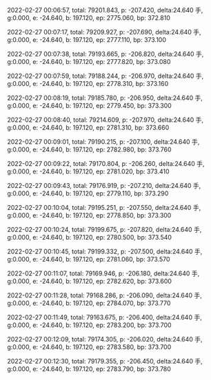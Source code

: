 2022-02-27 00:06:57, total: 79201.843, p: -207.420, delta:24.640 手, g:0.000, e: -24.640, b: 197.120, ep: 2775.060, bp: 372.810

2022-02-27 00:07:17, total: 79209.927, p: -207.690, delta:24.640 手, g:0.000, e: -24.640, b: 197.120, ep: 2777.110, bp: 373.100

2022-02-27 00:07:38, total: 79193.665, p: -206.820, delta:24.640 手, g:0.000, e: -24.640, b: 197.120, ep: 2777.820, bp: 373.080

2022-02-27 00:07:59, total: 79188.244, p: -206.970, delta:24.640 手, g:0.000, e: -24.640, b: 197.120, ep: 2778.310, bp: 373.160

2022-02-27 00:08:19, total: 79185.780, p: -206.950, delta:24.640 手, g:0.000, e: -24.640, b: 197.120, ep: 2779.450, bp: 373.300

2022-02-27 00:08:40, total: 79214.609, p: -207.970, delta:24.640 手, g:0.000, e: -24.640, b: 197.120, ep: 2781.310, bp: 373.660

2022-02-27 00:09:01, total: 79190.215, p: -207.100, delta:24.640 手, g:0.000, e: -24.640, b: 197.120, ep: 2782.980, bp: 373.760

2022-02-27 00:09:22, total: 79170.804, p: -206.260, delta:24.640 手, g:0.000, e: -24.640, b: 197.120, ep: 2781.020, bp: 373.410

2022-02-27 00:09:43, total: 79176.919, p: -207.210, delta:24.640 手, g:0.000, e: -24.640, b: 197.120, ep: 2779.110, bp: 373.290

2022-02-27 00:10:04, total: 79195.251, p: -207.550, delta:24.640 手, g:0.000, e: -24.640, b: 197.120, ep: 2778.850, bp: 373.300

2022-02-27 00:10:24, total: 79199.675, p: -207.820, delta:24.640 手, g:0.000, e: -24.640, b: 197.120, ep: 2780.500, bp: 373.540

2022-02-27 00:10:45, total: 79199.332, p: -207.500, delta:24.640 手, g:0.000, e: -24.640, b: 197.120, ep: 2781.060, bp: 373.570

2022-02-27 00:11:07, total: 79169.946, p: -206.180, delta:24.640 手, g:0.000, e: -24.640, b: 197.120, ep: 2782.620, bp: 373.600

2022-02-27 00:11:28, total: 79168.286, p: -206.090, delta:24.640 手, g:0.000, e: -24.640, b: 197.120, ep: 2784.070, bp: 373.770

2022-02-27 00:11:49, total: 79163.675, p: -206.400, delta:24.640 手, g:0.000, e: -24.640, b: 197.120, ep: 2783.200, bp: 373.700

2022-02-27 00:12:09, total: 79174.305, p: -206.020, delta:24.640 手, g:0.000, e: -24.640, b: 197.120, ep: 2783.580, bp: 373.700

2022-02-27 00:12:30, total: 79179.355, p: -206.450, delta:24.640 手, g:0.000, e: -24.640, b: 197.120, ep: 2783.790, bp: 373.780